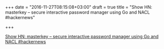 +++
date = "2016-11-27T08:15:08+03:00"
draft = true
title = "Show HN: masterkey – secure interactive password manager using Go and NACL  #hackernews"

+++

<p><a href="https://t.co/FoqPhgHvWf">Show HN: masterkey – secure interactive password manager using Go and NACL  #hackernews</a></p>
